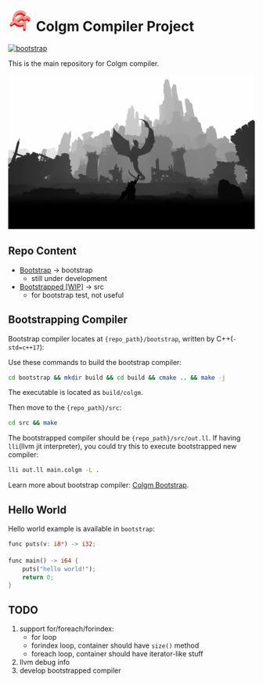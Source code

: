 # <img src="doc/colgm.svg" height="50px"/> Colgm Compiler Project

[![bootstrap](https://github.com/colgm/colgm/actions/workflows/ci.yml/badge.svg)](https://github.com/colgm/colgm/actions/workflows/ci.yml)

This is the main repository for Colgm compiler.

![llvm?](./doc/jpg/llvm-maybe.jpg)

## Repo Content

- [Bootstrap](./bootstrap/README.md) -> bootstrap
  - still under development
- [Bootstrapped [WIP]](./src/README.md) -> src
  - for bootstrap test, not useful

## Bootstrapping Compiler

Bootstrap compiler locates at `{repo_path}/bootstrap`,
written by C++(`-std=c++17`):

Use these commands to build the bootstrap compiler:

```sh
cd bootstrap && mkdir build && cd build && cmake .. && make -j
```

The executable is located as `build/colgm`.

Then move to the `{repo_path}/src`:

```sh
cd src && make
```

The bootstrapped compiler should be `{repo_path}/src/out.ll`.
If having `lli`(llvm jit interpreter), you could try this to
execute bootstrapped new compiler:

```sh
lli out.ll main.colgm -L .
```

Learn more about bootstrap compiler: [Colgm Bootstrap](./bootstrap/README.md).

## Hello World

Hello world example is available in `bootstrap`:

```rust
func puts(v: i8*) -> i32;

func main() -> i64 {
    puts("hello world!");
    return 0;
}
```

## TODO

1. support for/foreach/forindex:
    - for loop
    - forindex loop, container should have `size()` method
    - foreach loop, container should have iterator-like stuff
2. llvm debug info
3. develop bootstrapped compiler

